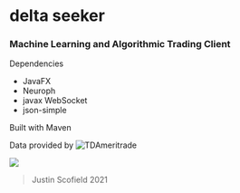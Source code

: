 # delta seeker
### Machine Learning and Algorithmic Trading Client

Dependencies
- JavaFX
- Neuroph
- javax WebSocket
- json-simple

Built with Maven

Data provided by ![TDAmeritrade](https://developer.tdameritrade.com/)

![](https://i.imgur.com/YRp2kq4.png)
<!-- ![](https://i.imgur.com/DKVDOFu.png)
![](https://i.imgur.com/kQqOOmB.png)
![](https://i.imgur.com/ot2X2sz.png)
![](https://i.imgur.com/8ku1DYs.png)
![](https://i.imgur.com/WGz4wWI.png) -->

> Justin Scofield 2021
